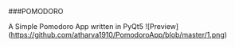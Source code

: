 ###POMODORO

A Simple Pomodoro App written in PyQt5 
![Preview] (https://github.com/atharva1910/PomodoroApp/blob/master/1.png)
